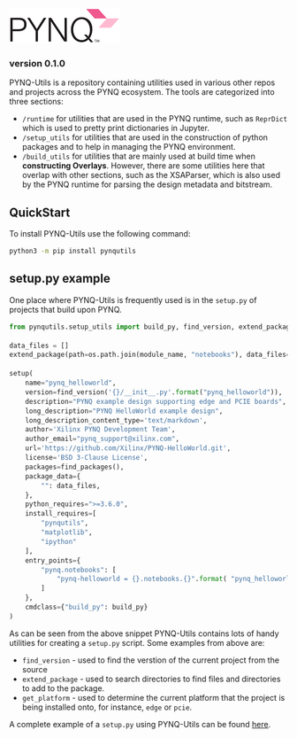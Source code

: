 ![pynq_logo](https://github.com/Xilinx/PYNQ/raw/master/logo.png)
### version 0.1.0 

PYNQ-Utils is a repository containing utilities used in various other repos and projects across the PYNQ ecosystem. The tools are categorized into three sections:
* ``/runtime`` for utilities that are used in the PYNQ runtime, such as ```ReprDict``` which is used to pretty print dictionaries in Jupyter.
* ``/setup_utils`` for utilities that are used in the construction of python packages and to help in managing the PYNQ environment.
* ``/build_utils`` for utilities that are mainly used at build time when __constructing Overlays__. However, there are some utilities here that overlap with other sections, such as the XSAParser, which is also used by the PYNQ runtime for parsing the design metadata and bitstream.

## QuickStart

To install PYNQ-Utils use the following command:
```Bash
python3 -m pip install pynqutils 
```

## setup.py example

One place where PYNQ-Utils is frequently used is in the ```setup.py``` of projects that build upon PYNQ. 
```python
from pynqutils.setup_utils import build_py, find_version, extend_package, get_platform

data_files = []
extend_package(path=os.path.join(module_name, "notebooks"), data_files=data_files)

setup(
    name="pynq_helloworld",
    version=find_version('{}/__init__.py'.format("pynq_helloworld")),
    description="PYNQ example design supporting edge and PCIE boards",
    long_description="PYNQ HelloWorld example design",
    long_description_content_type='text/markdown',
    author='Xilinx PYNQ Development Team',
    author_email="pynq_support@xilinx.com",
    url='https://github.com/Xilinx/PYNQ-HelloWorld.git',
    license='BSD 3-Clause License',
    packages=find_packages(),
    package_data={
        "": data_files,
    },
    python_requires=">=3.6.0",
    install_requires=[
        "pynqutils",
        "matplotlib",
        "ipython"
    ],
    entry_points={
        "pynq.notebooks": [
            "pynq-helloworld = {}.notebooks.{}".format( "pynq_helloworld", get_platform())
        ]
    },
    cmdclass={"build_py": build_py}
)
```
As can be seen from the above snippet PYNQ-Utils contains lots of handy utilities for creating a ```setup.py``` script. Some examples from above are:
* ```find_version``` - used to find the verstion of the current project from the source
* ```extend_package``` - used to search directories to find files and directories to add to the package.
* ```get_platform``` - used to determine the current platform that the project is being installed onto, for instance, ```edge``` or ```pcie```.

A complete example of a ```setup.py``` using PYNQ-Utils can be found [here](https://github.com/STFleming/PYNQ-HelloWorld/blob/tests/setup.py).
